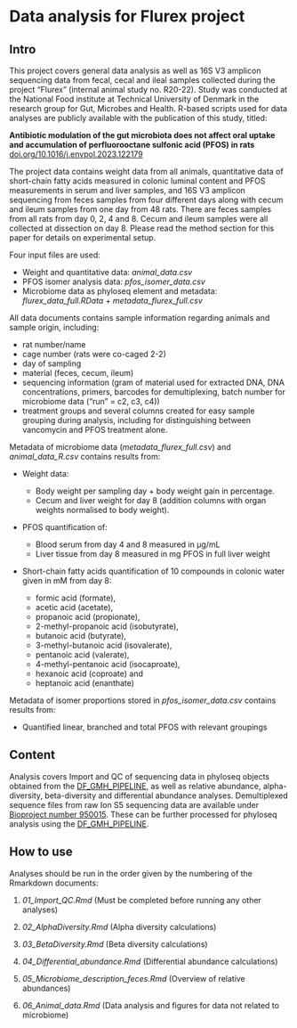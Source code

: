 Data analysis for Flurex project
================

## Intro

This project covers general data analysis as well as 16S V3 amplicon sequencing data from fecal, cecal
and ileal samples collected during the project “Flurex” (internal animal
study no. R20-22). Study was conducted at the National Food institute at
Technical University of Denmark in the research group for Gut, Microbes
and Health. R-based scripts used for data analyses are publicly available
with the publication of this study, titled:

**Antibiotic modulation of the gut microbiota does not affect oral uptake and accumulation of perfluorooctane sulfonic acid (PFOS) in rats**
[doi.org/10.1016/j.envpol.2023.122179](https://doi.org/10.1016/j.envpol.2023.122179)

The project data contains weight data from all animals, quantitative data of short-chain fatty acids measured in colonic luminal content and PFOS measurements in serum and liver samples, and 16S V3 amplicon sequencing from feces samples from four different days along with cecum and ileum samples from one day from 48
rats. There are feces samples from all rats from day 0, 2, 4 and 8.
Cecum and ileum samples were all collected at dissection on day 8.
Please read the method section for this paper for details on
experimental setup.

Four input files are used:
 - Weight and quantitative data: *animal_data.csv*
 - PFOS isomer analysis data: *pfos_isomer_data.csv*
 - Microbiome data as phyloseq element and metadata: *flurex_data_full.RData* + *metadata_flurex_full.csv* 

All data documents contains sample information regarding animals and sample
origin, including:

- rat number/name
- cage number (rats were co-caged 2-2)
- day of sampling
- material (feces, cecum, ileum)
- sequencing information (gram of material used for extracted DNA, DNA
  concentrations, primers, barcodes for demultiplexing, batch number for microbiome data
  (“run” = c2, c3, c4))
- treatment groups and several columns created for easy sample grouping
  during analysis, including for distinguishing between vancomycin and
  PFOS treatment alone.

Metadata of microbiome data (*metadata_flurex_full.csv*) and *animal_data_R.csv* contains results from:

- Weight data:

  - Body weight per sampling day + body weight gain in percentage.
  - Cecum and liver weight for day 8 (addition columns with organ
    weights normalised to body weight).

- PFOS quantification of:

  - Blood serum from day 4 and 8 measured in µg/mL
  - Liver tissue from day 8 measured in mg PFOS in full liver weight

- Short-chain fatty acids quantification of 10 compounds in colonic
  water given in mM from day 8:

  - formic acid (formate),
  - acetic acid (acetate),
  - propanoic acid (propionate),
  - 2-methyl-propanoic acid (isobutyrate),
  - butanoic acid (butyrate),
  - 3-methyl-butanoic acid (isovalerate),
  - pentanoic acid (valerate),
  - 4-methyl-pentanoic acid (isocaproate),
  - hexanoic acid (coproate) and
  - heptanoic acid (enanthate)

Metadata of isomer proportions stored in *pfos_isomer_data.csv* contains
results from:

- Quantified linear, branched and total PFOS with relevant groupings

## Content

Analysis covers Import and QC of sequencing data in phyloseq objects
obtained from the
[DF_GMH_PIPELINE](https://github.com/MSMortensen/DF_GMH_pipeline), as
well as relative abundance, alpha-diversity, beta-diversity and
differential abundance analyses. Demultiplexed sequence files from raw
Ion S5 sequencing data are available under [Bioproject number
950015](http://www.ncbi.nlm.nih.gov/bioproject/950015). These can be
further processed for phyloseq analysis using the
[DF_GMH_PIPELINE](https://github.com/MSMortensen/DF_GMH_pipeline).

## How to use

Analyses should be run in the order given by the numbering of the
Rmarkdown documents:

1.  *01_Import_QC.Rmd* (Must be completed before running any other
    analyses)

2.  *02_AlphaDiversity.Rmd* (Alpha diversity calculations)

3.  *03_BetaDiversity.Rmd* (Beta diversity calculations)

4.  *04_Differential_abundance.Rmd* (Differential abundance calculations)

5.  *05_Microbiome_description_feces.Rmd* (Overview of relative
    abundances)

6.  *06_Animal_data.Rmd* (Data analysis and figures for data not related
    to microbiome)
